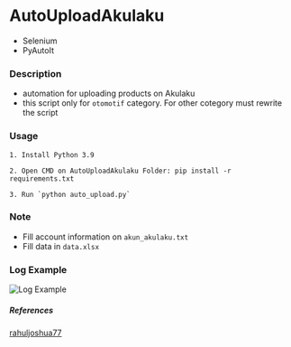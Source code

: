 # AutoUploadAkulaku

- Selenium
- PyAutoIt

### Description

- automation for uploading products on Akulaku
- this script only for `otomotif` category. For other cotegory must rewrite the script

### Usage

    1. Install Python 3.9
    
    2. Open CMD on AutoUploadAkulaku Folder: pip install -r requirements.txt
    
    3. Run `python auto_upload.py`
    
### Note

- Fill account information on `akun_akulaku.txt`
- Fill data in `data.xlsx`


### Log Example

![Log Example](https://user-images.githubusercontent.com/15828948/195556195-4991b20b-315d-425f-9cd3-c73a78af72e1.png)



##### References

[rahuljoshua77](https://github.com/rahuljoshua77/Akulaku-Create-NewProduct-Automation/blob/main/README.md)
